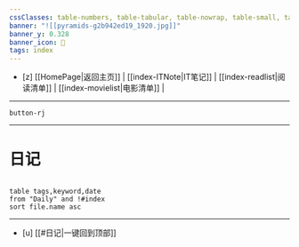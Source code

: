 ```yaml
---
cssClasses: table-numbers, table-tabular, table-nowrap, table-small, table-lines, row-lines, col-lines, row-alt, table-max
banner: "![[pyramids-g2b942ed19_1920.jpg]]"
banner_y: 0.328
banner_icon: 🍋
tags: index
---
```


- [z]	[[HomePage|返回主页]]  | [[index-ITNote|IT笔记]]  | [[index-readlist|阅读清单]] | [[index-movielist|电影清单]] |
---

`button-rj`

---

# 日记   

```dataview 

table tags,keyword,date
from "Daily" and !#index
sort file.name asc

```

---
- [u] [[#日记|一键回到顶部]]